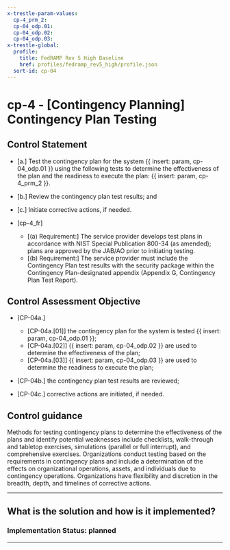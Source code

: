 ```yaml
---
x-trestle-param-values:
  cp-4_prm_2:
  cp-04_odp.01:
  cp-04_odp.02:
  cp-04_odp.03:
x-trestle-global:
  profile:
    title: FedRAMP Rev 5 High Baseline
    href: profiles/fedramp_rev5_high/profile.json
  sort-id: cp-04
---
```


# cp-4 - \[Contingency Planning\] Contingency Plan Testing

## Control Statement

- \[a.\] Test the contingency plan for the system {{ insert: param, cp-04_odp.01 }} using the following tests to determine the effectiveness of the plan and the readiness to execute the plan: {{ insert: param, cp-4_prm_2 }}.

- \[b.\] Review the contingency plan test results; and

- \[c.\] Initiate corrective actions, if needed.

- \[cp-4_fr\]

  - \[(a) Requirement:\] The service provider develops test plans in accordance with NIST Special Publication 800-34 (as amended); plans are approved by the JAB/AO prior to initiating testing.
  - \[(b) Requirement:\] The service provider must include the Contingency Plan test results with the security package within the Contingency Plan-designated appendix (Appendix G, Contingency Plan Test Report).

## Control Assessment Objective

- \[CP-04a.\]

  - \[CP-04a.[01]\] the contingency plan for the system is tested {{ insert: param, cp-04_odp.01 }};
  - \[CP-04a.[02]\] {{ insert: param, cp-04_odp.02 }} are used to determine the effectiveness of the plan;
  - \[CP-04a.[03]\] {{ insert: param, cp-04_odp.03 }} are used to determine the readiness to execute the plan;

- \[CP-04b.\] the contingency plan test results are reviewed;

- \[CP-04c.\] corrective actions are initiated, if needed.

## Control guidance

Methods for testing contingency plans to determine the effectiveness of the plans and identify potential weaknesses include checklists, walk-through and tabletop exercises, simulations (parallel or full interrupt), and comprehensive exercises. Organizations conduct testing based on the requirements in contingency plans and include a determination of the effects on organizational operations, assets, and individuals due to contingency operations. Organizations have flexibility and discretion in the breadth, depth, and timelines of corrective actions.

______________________________________________________________________

## What is the solution and how is it implemented?

<!-- For implementation status enter one of: implemented, partial, planned, alternative, not-applicable -->

<!-- Note that the list of rules under ### Rules: is read-only and changes will not be captured after assembly to JSON -->

<!-- Add control implementation description here for control: cp-4 -->

### Implementation Status: planned

______________________________________________________________________
